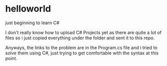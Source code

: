 # helloworld
just beginning to learn C#

I don't really know how to upload C# Projects yet as there are quite a lot of files so i just
copied everything under the folder and sent it to this repo.

Anyways, the links to the problem are in the Program.cs file and i tried to solve them using C#, just trying to get comfortable with the syntax at this point.